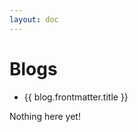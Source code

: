 ```yaml
---
layout: doc
---
```


<script setup>
  import {data as blogs} from './coursework/blog.data';
  import { withBase } from 'vitepress';
</script>

# Blogs

<ul v-if="blogs.length > 0">
  <li v-for="blog of blogs">
    <a :href="withBase(blog.url)">{{ blog.frontmatter.title }}</a>
  </li>
</ul>
<p v-else>
  Nothing here yet!
</p>
